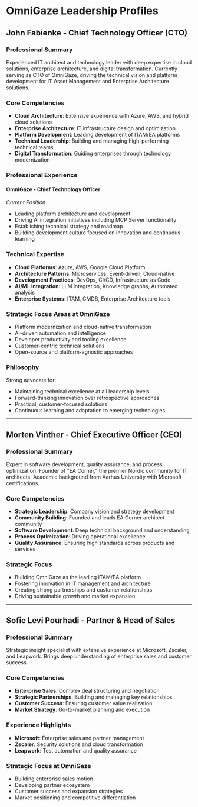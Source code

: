 # OmniGaze Leadership Profiles

## John Fabienke - Chief Technology Officer (CTO)

### Professional Summary
Experienced IT architect and technology leader with deep expertise in cloud solutions, enterprise architecture, and digital transformation. Currently serving as CTO of OmniGaze, driving the technical vision and platform development for IT Asset Management and Enterprise Architecture solutions.

### Core Competencies
- **Cloud Architecture**: Extensive experience with Azure, AWS, and hybrid cloud solutions
- **Enterprise Architecture**: IT infrastructure design and optimization
- **Platform Development**: Leading development of ITAM/EA platforms
- **Technical Leadership**: Building and managing high-performing technical teams
- **Digital Transformation**: Guiding enterprises through technology modernization

### Professional Experience

#### OmniGaze - Chief Technology Officer
*Current Position*
- Leading platform architecture and development
- Driving AI integration initiatives including MCP Server functionality
- Establishing technical strategy and roadmap
- Building development culture focused on innovation and continuous learning

### Technical Expertise
- **Cloud Platforms**: Azure, AWS, Google Cloud Platform
- **Architecture Patterns**: Microservices, Event-driven, Cloud-native
- **Development Practices**: DevOps, CI/CD, Infrastructure as Code
- **AI/ML Integration**: LLM integration, Knowledge graphs, Automated analysis
- **Enterprise Systems**: ITAM, CMDB, Enterprise Architecture tools

### Strategic Focus Areas at OmniGaze
- Platform modernization and cloud-native transformation
- AI-driven automation and intelligence
- Developer productivity and tooling excellence
- Customer-centric technical solutions
- Open-source and platform-agnostic approaches

### Philosophy
Strong advocate for:
- Maintaining technical excellence at all leadership levels
- Forward-thinking innovation over retrospective approaches
- Practical, customer-focused solutions
- Continuous learning and adaptation to emerging technologies

---

## Morten Vinther - Chief Executive Officer (CEO)

### Professional Summary
Expert in software development, quality assurance, and process optimization. Founder of "EA Corner," the premier Nordic community for IT architects. Academic background from Aarhus University with Microsoft certifications.

### Core Competencies
- **Strategic Leadership**: Company vision and strategy development
- **Community Building**: Founded and leads EA Corner architect community
- **Software Development**: Deep technical background and understanding
- **Process Optimization**: Driving operational excellence
- **Quality Assurance**: Ensuring high standards across products and services

### Strategic Focus
- Building OmniGaze as the leading ITAM/EA platform
- Fostering innovation in IT management and architecture
- Creating strong partnerships and customer relationships
- Driving sustainable growth and market expansion

---

## Sofie Levi Pourhadi - Partner & Head of Sales

### Professional Summary
Strategic insight specialist with extensive experience at Microsoft, Zscaler, and Leapwork. Brings deep understanding of enterprise sales and customer success.

### Core Competencies
- **Enterprise Sales**: Complex deal structuring and negotiation
- **Strategic Partnerships**: Building and managing key relationships
- **Customer Success**: Ensuring customer value realization
- **Market Strategy**: Go-to-market planning and execution

### Experience Highlights
- **Microsoft**: Enterprise sales and partner management
- **Zscaler**: Security solutions and cloud transformation
- **Leapwork**: Test automation and quality assurance

### Strategic Focus at OmniGaze
- Building enterprise sales motion
- Developing partner ecosystem
- Customer success and expansion strategies
- Market positioning and competitive differentiation